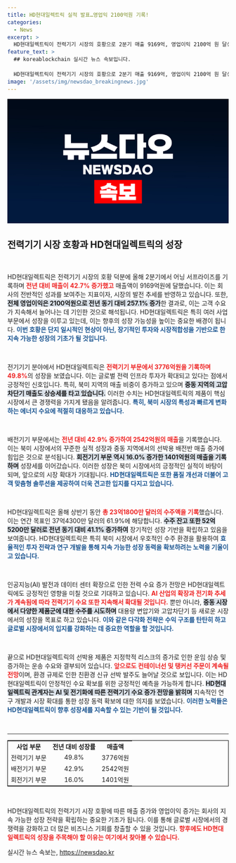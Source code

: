 ```yaml
---
title: HD현대일렉트릭 실적 발표…영업익 2100억원 기록!
categories:
  - News
excerpt: >
  HD현대일렉트릭이 전력기기 시장의 호황으로 2분기 매출 9169억, 영업이익 2100억 원 달성! 수주 목표의 61%를 이미 초과하며 최첨단 AI와 데이터센터의 수요 증가로 더욱 주목받고 있다.
feature_text: >
  ## koreablockchain 실시간 뉴스 속보입니다.

  HD현대일렉트릭이 전력기기 시장의 호황으로 2분기 매출 9169억, 영업이익 2100억 원 달성! 수주 목표의 61%를 이미 초과하며 최첨단 AI와 데이터센터의 수요 증가로 더욱 주목받고 있다.
image: '/assets/img/newsdao_breakingnews.jpg'
---
```


<p><img src="/assets/img/newsdao_breakingnews.jpg" alt="koreablockchain 속보" /></p>

<h2 data-ke-size="size26">전력기기 시장 호황과 HD현대일렉트릭의 성장</h2>

<p data-ke-size="size16">&nbsp;</p>

<p>HD현대일렉트릭은 전력기기 시장의 호황 덕분에 올해 2분기에서 어닝 서프라이즈를 기록하며 <b><span style="color: #ee2323;">전년 대비 매출이 42.7% 증가했고</span></b> 매출액이 9169억원에 달했습니다. 이는 회사의 전반적인 성과를 보여주는 지표이자, 시장의 발전 추세를 반영하고 있습니다. 또한, <b><span style="background-color: #21538527;">전체 영업이익은 2100억원으로 전년 동기 대비 257.1% 증가</span></b>한 결과로, 이는 고객 수요가 지속해서 늘어나는 데 기인한 것으로 해석됩니다. HD현대일렉트릭은 특히 여러 사업 부문에서 성장을 이루고 있는데, 이는 향후의 성장 가능성을 높이는 중요한 배경이 됩니다. <b><span style="color: #1a5490;">이번 호황은 단지 일시적인 현상이 아닌, 장기적인 투자와 시장적합성을 기반으로 한 지속 가능한 성장의 기초가 될 것입니다.</span></b></p>

<p data-ke-size="size16">&nbsp;</p>

<p>전기기기 분야에서 HD현대일렉트릭은 <b><span style="color: #ee2323;">전력기기 부문에서 3776억원을 기록하며 49.8%</span></b>의 성장을 보였습니다. 이는 글로벌 전력 인프라 투자가 확대되고 있다는 점에서 긍정적인 신호입니다. 특히, 북미 지역의 매출 비중이 증가하고 있으며 <b><span style="background-color: #21538527;">중동 지역의 고압차단기 매출도 상승세를 타고 있습니다.</span></b> 이러한 수치는 HD현대일렉트릭의 제품이 핵심 시장에서 큰 경쟁력을 가지게 됐음을 알려줍니다. <b><span style="color: #1a5490;">특히, 북미 시장의 특성과 빠르게 변화하는 에너지 수요에 적절히 대응하고 있습니다.</span></b></p>

<p data-ke-size="size16">&nbsp;</p>

<p>배전기기 부문에서는 <b><span style="color: #ee2323;">전년 대비 42.9% 증가하여 2542억원의 매출</span></b>을 기록했습니다. 이는 북미 시장에서의 꾸준한 실적 성장과 중동 지역에서의 선박용 배전반 매출 증가에 힘입은 것으로 분석됩니다. <b><span style="background-color: #21538527;">회전기기 부문 역시 16.0% 증가한 1401억원의 매출을 기록하며</span></b> 성장세를 이어갔습니다. 이러한 성장은 북미 시장에서의 긍정적인 실적이 바탕이 되며, 앞으로의 시장 확대가 기대됩니다. <b><span style="color: #1a5490;">HD현대일렉트릭은 또한 품질 개선과 더불어 고객 맞춤형 솔루션을 제공하여 더욱 견고한 입지를 다지고 있습니다.</span></b></p>

<p data-ke-size="size16">&nbsp;</p>

<p>HD현대일렉트릭은 올해 상반기 동안 <b><span style="color: #ee2323;">총 23억1800만 달러의 수주액을 기록</span></b>했습니다. 이는 연간 목표인 37억4300만 달러의 61.9%에 해당합니다. <b><span style="background-color: #21538527;">수주 잔고 또한 52억5200만 달러로 전년 동기 대비 41.1% 증가하여</span></b> 장기적인 성장 기반을 확립하고 있음을 보여줍니다. HD현대일렉트릭은 특히 북미 시장에서 우호적인 수주 환경을 활용하여 <b><span style="color: #1a5490;">효율적인 투자 전략과 연구 개발을 통해 지속 가능한 성장 동력을 확보하려는 노력을 기울이고 있습니다.</span></b></p>

<p data-ke-size="size16">&nbsp;</p>

<p>인공지능(AI) 발전과 데이터 센터 확장으로 인한 전력 수요 증가 전망은 HD현대일렉트릭에도 긍정적인 영향을 미칠 것으로 기대하고 있습니다. <b><span style="color: #ee2323;">AI 산업의 확장과 전기화 추세가 계속됨에 따라 전력기기 수요 또한 지속해서 확대될 것입니다.</span></b> 뿐만 아니라, <b><span style="background-color: #21538527;">중동 시장에서 다양한 제품군에 대한 수주를 시도하며</span></b> 대용량 변압기와 고압차단기 등 새로운 시장에서의 성장을 목표로 하고 있습니다. <b><span style="color: #1a5490;">이와 같은 다각화 전략은 수익 구조를 탄탄히 하고 글로벌 시장에서의 입지를 강화하는 데 중요한 역할을 할 것입니다.</span></b></p>

<p data-ke-size="size16">&nbsp;</p>

<p>끝으로 HD현대일렉트릭의 선박용 제품은 지정학적 리스크의 증가로 인한 운임 상승 및 증가하는 운송 수요와 결부되어 있습니다. <b><span style="color: #ee2323;">앞으로도 컨테이너선 및 탱커선 주문이 계속될 전망</span></b>이며, 환경 규제로 인한 친환경 신규 선박 발주도 늘어날 것으로 보입니다. 이는 HD현대일렉트릭이 안정적인 수요 확보를 위한 긍정적인 예측을 가능하게 합니다. <b><span style="background-color: #21538527;">HD현대일렉트릭 관계자는 AI 및 전기화에 따른 전력기기 수요 증가 전망을 밝히며</span></b> 지속적인 연구 개발과 시장 확대를 통한 성장 동력 확보에 대한 의지를 보였습니다. <b><span style="color: #1a5490;">이러한 노력들은 HD현대일렉트릭이 향후 성장세를 지속할 수 있는 기반이 될 것입니다.</span></b></p>

<p data-ke-size="size16">&nbsp;</p>

<hr />

<table style="border: 1px solid black; width: 100%; border-collapse: collapse;">
    <tr>
        <td style="text-align: center; height: 17px;">
            <b>사업 부문</b>
        </td>
        <td style="text-align: center; height: 17px;">
            <b>전년 대비 성장률</b>
        </td>
        <td style="text-align: center; height: 17px;">
            <b>매출액</b>
        </td>
    </tr>
    <tr>
        <td style="text-align: center; height: 17px;">
            전력기기 부문
        </td>
        <td style="text-align: center; height: 17px;">
            49.8%
        </td>
        <td style="text-align: center; height: 17px;">
            3776억원
        </td>
    </tr>
    <tr>
        <td style="text-align: center; height: 17px;">
            배전기기 부문
        </td>
        <td style="text-align: center; height: 17px;">
            42.9%
        </td>
        <td style="text-align: center; height: 17px;">
            2542억원
        </td>
    </tr>
    <tr>
        <td style="text-align: center; height: 17px;">
            회전기기 부문
        </td>
        <td style="text-align: center; height: 17px;">
            16.0%
        </td>
        <td style="text-align: center; height: 17px;">
            1401억원
        </td>
    </tr>
</table>

<p data-ke-size="size16">&nbsp;</p> 

<p>HD현대일렉트릭의 전력기기 시장 호황에 따른 매출 증가와 영업이익 증가는 회사의 지속 가능한 성장 전략을 확립하는 중요한 기초가 됩니다. 이를 통해 글로벌 시장에서의 경쟁력을 강화하고 더 많은 비즈니스 기회를 창출할 수 있을 것입니다. <b><span style="color: #ee2323;">향후에도 HD현대일렉트릭의 성장을 주목해야 할 이유는 여기에서 찾아볼 수 있습니다.</span></b></p>
실시간 뉴스 속보는, <a href="https://newsdao.kr" rel="dofollow">https://newsdao.kr</a>


